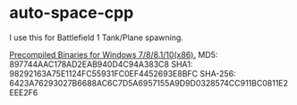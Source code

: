 # auto-space-cpp
I use this for Battlefield 1 Tank/Plane spawning.

<a href="https://github.com/3N7R0PY1337/auto-space-cpp/blob/master/auto-space.exe">Precompiled Binaries for Windows 7/8/8.1/10(x86).</a>
<a>MD5: 897744AAC178AD2EAB940D4C94A383C8</a>
<a>SHA1: 98292163A75E1124FC55931FC0EF4452693E8BFC</a>
<a>SHA-256: 6423A76293027B6688AC6C7D5A6957155A9D9D0328574CC911BC0811E2EEE2F6</a>
